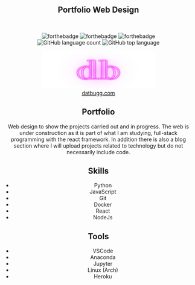 <h2 align="center">
  Portfolio Web Design<br/>
</h2>

<br/>

<center>

![forthebadge](https://forthebadge.com/images/badges/built-by-hipsters.svg)
![forthebadge](https://forthebadge.com/images/badges/made-with-java.svg)
![forthebadge](https://forthebadge.com/images/badges/powered-by-coffee.svg)
<br/>
![GitHub language count](https://img.shields.io/github/languages/count/datbugg/ResponsivePortfolio?style=for-the-badge)
![GitHub top language](https://img.shields.io/github/languages/top/datbugg/ResponsivePortfolio?style=for-the-badge)

<div align="center">
  <img alt="DHLogo" src="./src/Assets/logo.png"  width="300" height="100" />
</div>

<div align="center">
<a href="https://www.datbugg.com" target="_blank">datbugg.com</a>
</div>

## Portfolio


Web design to show the projects carried out and in progress.
The web is under construction as it is part of what I am studying, full-stack programming with the react framework.
In addition there is also a blog section where I will upload projects related to technology but do not necessarily include code.

## Skills

- Python
- JavaScript
- Git
- Docker
- React
- NodeJs

## Tools

- VSCode
- Anaconda
- Jupyter
- Linux (Arch)
- Heroku

